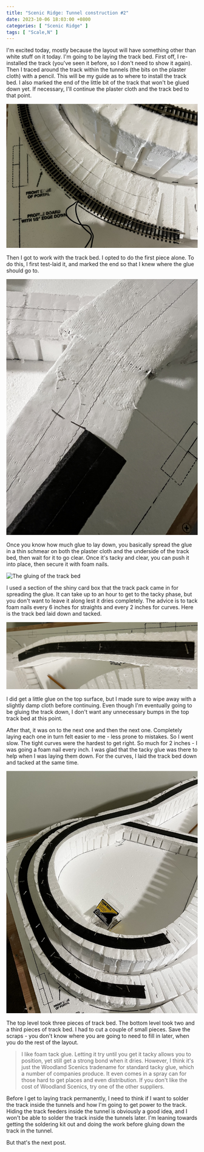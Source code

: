 ```yaml
---
title: "Scenic Ridge: Tunnel construction #2"
date: 2023-10-06 18:03:00 +0800
categories: [ "Scenic Ridge" ]
tags: [ "Scale,N" ]
---
```


I'm excited today, mostly because the layout will have something other than white stuff on it today.  I'm going to be laying the track bed.  First off, I re-installed the track (you've seen it before, so I don't need to show it again).  Then I traced around the track within the tunnels (the bits on the plaster cloth) with a pencil.  This will be my guide as to where to install the track bed.  I also marked the end of the little bit of the track that won't be glued down yet.  If necessary, I'll continue the plaster cloth and the track bed to that point.

![Showing the pencil marks for tracing the track](/assets/2023/1006/img1.jpg)

Then I got to work with the track bed.  I opted to do the first piece alone.  To do this, I first test-laid it, and marked the end so that I knew where the glue should go to.

![Test-laying of track bed](/assets/2023/1006/img2.jpg)

Once you know how much glue to lay down, you basically spread the glue in a thin schmear on both the plaster cloth and the underside of the track bed, then wait for it to go clear.  Once it's tacky and clear, you can push it into place, then secure it with foam nails.  

![The gluing of the track bed](/assets/2023/1006/img3.jpg)

I used a section of the shiny card box that the track pack came in for spreading the glue. It can take up to an hour to get to the tacky phase, but you don't want to leave it along lest it dries completely.  The advice is to tack foam nails every 6 inches for straights and every 2 inches for curves.  Here is the track bed laid down and tacked.

![The first piece of track bed!](/assets/2023/1006/img4.jpg)

I did get a little glue on the top surface, but I made sure to wipe away with a slightly damp cloth before continuing.  Even though I'm eventually going to be gluing the track down, I don't want any unnecessary bumps in the top track bed at this point.

After that, it was on to the next one and then the next one. Completely laying each one in turn felt easier to me - less prone to mistakes.  So I went slow.  The tight curves were the hardest to get right.  So much for 2 inches - I was going a foam nail every inch.  I was glad that the tacky glue was there to help when I was laying them down.   For the curves, I laid the track bed down and tacked at the same time.

![The track bed for the tunnels is laid](/assets/2023/1006/img5.jpg)

The top level took three pieces of track bed.  The bottom level took two and a third pieces of track bed.  I had to cut a couple of small pieces.  Save the scraps - you don't know where you are going to need to fill in later, when you do the rest of the layout.

> I like foam tack glue.  Letting it try until you get it tacky allows you to position, yet still get a strong bond when it dries.  However, I think it's just the Woodland Scenics tradename for standard tacky glue, which a number of companies produce.  It even comes in a spray can for those hard to get places and even distribution.  If you don't like the cost of Woodland Scenics, try one of the other suppliers.

Before I get to laying track permanently, I need to think if I want to solder the track inside the tunnels and how I'm going to get power to the track.  Hiding the track feeders inside the tunnel is obviously a good idea, and I won't be able to solder the track inside the tunnels later.  I'm leaning towards getting the soldering kit out and doing the work before gluing down the track in the tunnel.

But that's the next post.
